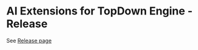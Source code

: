 # AI Extensions for TopDown Engine - Release

See [Release page](https://github.com/thebitcave/ai-brain-extensions-for-topdown-engine/releases)